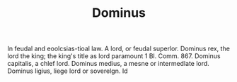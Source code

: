 ---
title: Dominus
letter: D
permalink: "/definitions/bld-dominus.html"
body: In feudal and eoolcsias-tioal law. A lord, or feudal superlor. Dominus rex,
  the lord the king; the king's title as lord paramount 1 Bl. Comm. 867. Dominus capitalis,
  a chlef lord. Dominus medius, a mesne or intermedlate lord. Dominus ligius, liege
  lord or soverelgn. Id
published_at: '2018-07-07'
source: Black's Law Dictionary 2nd Ed (1910)
layout: post
---